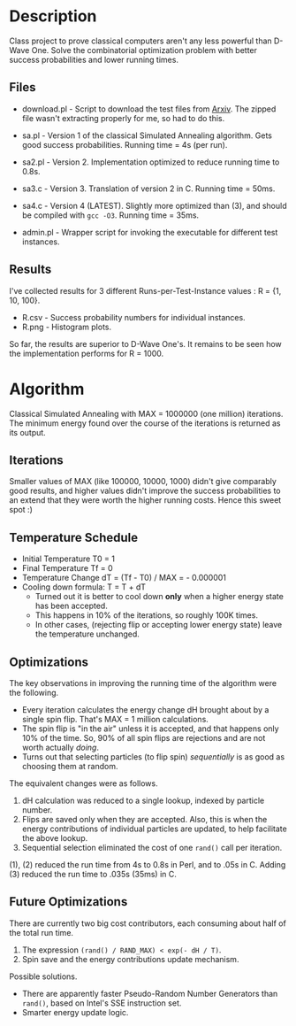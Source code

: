 Description
===========
Class project to prove classical computers aren't any less powerful
than D-Wave One. Solve the combinatorial optimization problem with
better success probabilities and lower running times.

Files
--------
* download.pl - Script to download the test files from 
[Arxiv](http://arxiv.org/src/1305.5837v1/anc/). The zipped file
wasn't extracting properly for me, so had to do this.

* sa.pl - Version 1 of the classical Simulated Annealing algorithm.
Gets good success probabilities. Running time = 4s (per run).

* sa2.pl - Version 2. Implementation optimized to reduce running
time to 0.8s.

* sa3.c - Version 3. Translation of version 2 in C.
Running time = 50ms.

* sa4.c - Version 4 (LATEST). Slightly more optimized than (3),
and should be compiled with `gcc -O3`. Running time = 35ms.

* admin.pl - Wrapper script for invoking the executable for
different test instances.

Results
--------
I've collected results for 3 different Runs-per-Test-Instance values
: R = {1, 10, 100}.
* R.csv - Success probability numbers for individual instances.
* R.png - Histogram plots.

So far, the results are superior to D-Wave One's.
It remains to be seen how the implementation performs for R = 1000.

Algorithm
==========
Classical Simulated Annealing with MAX = 1000000 (one million)
iterations. The minimum energy found over the course of the
iterations is returned as its output.

Iterations
-----------
Smaller values of MAX (like 100000, 10000, 1000) didn't give
comparably good results, and higher values didn't improve the
success probabilities to an extend that they were worth the
higher running costs. Hence this sweet spot :)

Temperature Schedule
-------------------------
* Initial Temperature T0 = 1
* Final Temperature   Tf = 0
* Temperature Change  dT = (Tf - T0) / MAX = - 0.000001
* Cooling down formula: T = T + dT
  - Turned out it is better to cool down **only** when a higher
energy state has been accepted.
  - This happens in 10% of the iterations, so roughly 100K times.
  - In other cases, (rejecting flip or accepting lower energy state)
leave the temperature unchanged.


Optimizations
--------------
The key observations in improving the running time of the
algorithm were the following.

* Every iteration calculates the energy change dH brought about
by a single spin flip. That's MAX = 1 million calculations.
* The spin flip is "in the air" unless it is accepted, and that
happens only 10% of the time. So, 90% of all spin flips are 
rejections and are not worth actually *doing*.
* Turns out that selecting particles (to flip spin) *sequentially*
is as good as choosing them at random.

The equivalent changes were as follows.

1. dH calculation was reduced to a single lookup, indexed by particle
number. 
2. Flips are saved only when they are accepted. Also, this is when
the energy contributions of individual particles are updated, to 
help facilitate the above lookup. 
3. Sequential selection eliminated the cost of one `rand()` call
per iteration.

(1), (2) reduced the run time from 4s to 0.8s in Perl, and to .05s
in C. Adding (3) reduced the run time to .035s (35ms) in C.

Future Optimizations
------------------------
There are currently two big cost contributors, each consuming about
half of the total run time.

1. The expression `(rand() / RAND_MAX) < exp(- dH / T)`.
2. Spin save and the energy contributions update mechanism.

Possible solutions.
* There are apparently faster Pseudo-Random Number Generators than
`rand()`, based on Intel's SSE instruction set.
* Smarter energy update logic.
